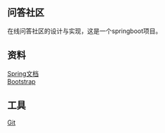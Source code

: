 ## 问答社区
在线问答社区的设计与实现，这是一个springboot项目。
## 资料
[Spring文档](https://spring.io/guides)  
[Bootstrap](https://v3.bootcss.com/components/)  

## 工具
[Git](https://git-scm.com/download)